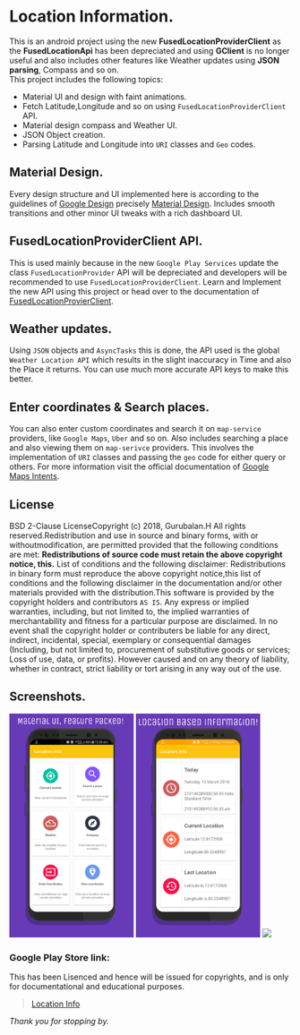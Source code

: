# Location Information. 
This is an android project using the new **FusedLocationProviderClient** as the **FusedLocationApi** has been depreciated and using **GClient** is no longer useful and also includes other features like Weather updates using **JSON parsing**, Compass and so on.  
This project includes the following topics:

- Material UI and design with faint animations.
- Fetch Latitude,Longitude and so on using `FusedLocationProviderClient` API.  
- Material design compass and Weather UI. 
- JSON Object creation.
- Parsing Latitude and Longitude into `URI` classes and `Geo` codes.

## Material Design.
Every design structure and UI implemented here is according to the guidelines of [Google Design](https://design.google/) precisely [Material Design](https://material.io/).
Includes smooth transitions and other minor UI tweaks with a rich dashboard UI. 

## FusedLocationProviderClient API.
This is used mainly because in the new `Google Play Services` update the class `FusedLocationProvider` API will be depreciated and developers will be recommended to use `FusedLocationProviderClient`.
Learn and Implement the new API using this project or head over to the documentation of [FusedLocationProvierClient](https://developers.google.com/android/reference/com/google/android/gms/location/FusedLocationProviderClient).

## Weather updates.
Using `JSON` objects and `AsyncTasks` this is done, the API used is the global `Weather Location API` which results in the slight inaccuracy in Time and also the Place it returns. 
You can use much more accurate API keys to make this better. 

## Enter coordinates & Search places.
You can also enter custom coordinates and search it on `map-service` providers, like `Google Maps`, `Uber` and so on. 
Also includes searching a place and also viewing them on `map-serivce` providers. This involves the implementation of `URI` classes and passing the `geo` code for either query or others.
For more information visit the official documentation of [Google Maps Intents](https://developers.google.com/maps/documentation/urls/android-intents).

## License
BSD 2-Clause LicenseCopyright (c) 2018, Gurubalan.H
All rights reserved.Redistribution and use in source and binary forms, with or withoutmodification, are permitted provided that the following conditions are met:
**Redistributions of source code must retain the above copyright notice, this.**
List of conditions and the following disclaimer:
Redistributions in binary form must reproduce the above copyright notice,this list of conditions and the following disclaimer in the documentation and/or other materials provided with the distribution.This software is provided by the copyright holders and contributors `AS IS`. 
Any express or implied warranties, including, but not limited to, the implied warranties of merchantability and fitness for a particular purpose are disclaimed.  In no event shall the copyright holder or contributers be liable for any direct, indirect, incidental, special, exemplary or consequential damages (Including, but not limited to, procurement of substitutive goods or services; Loss of use, data,
or profits). 
However caused and on any theory of liability, whether in contract, strict liability or tort arising in any way out of the use. 

## Screenshots.
<img src="Images/1.jpg" height="400"> <img src="Images/2.jpg" height="400"> <img src="Images/3.jpg" height="400"> 

### Google Play Store link:
This has been Lisenced and hence will be issued for copyrights, and is only for documentational and educational purposes. 
> [Location Info](https://play.google.com/store/apps/details?id=a1.latitudeandlongitude)

_Thank you for stopping by._


